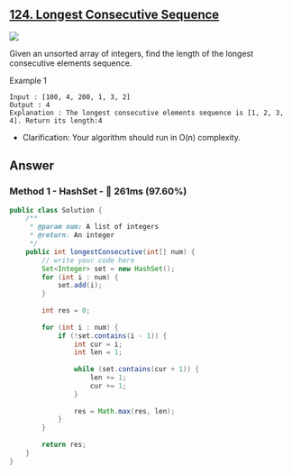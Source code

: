 ## [124. Longest Consecutive Sequence](https://www.lintcode.com/problem/longest-consecutive-sequence/description)

![](https://github.com/weltond/DataStructure/blob/master/medium.PNG)

Given an unsorted array of integers, find the length of the longest consecutive elements sequence.


Example 1

```
Input : [100, 4, 200, 1, 3, 2]
Output : 4
Explanation : The longest consecutive elements sequence is [1, 2, 3, 4]. Return its length:4
```

- Clarification: Your algorithm should run in O(n) complexity.

## Answer
### Method 1 - HashSet - :rabbit: 261ms (97.60%)

```java
public class Solution {
    /**
     * @param num: A list of integers
     * @return: An integer
     */
    public int longestConsecutive(int[] num) {
        // write your code here
        Set<Integer> set = new HashSet();
        for (int i : num) {
            set.add(i);
        }
        
        int res = 0;
        
        for (int i : num) {
            if (!set.contains(i - 1)) {
                int cur = i;
                int len = 1;
                
                while (set.contains(cur + 1)) {
                    len += 1;
                    cur += 1;
                }
                
                res = Math.max(res, len);
            }
        }
        
        return res;
    }
}
```
